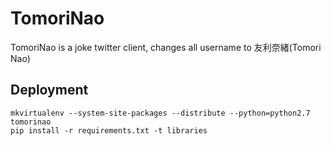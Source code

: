 # TomoriNao
TomoriNao is a joke twitter client, changes all username to 友利奈緒(Tomori Nao)

## Deployment
```
mkvirtualenv --system-site-packages --distribute --python=python2.7 tomorinao
pip install -r requirements.txt -t libraries
```
